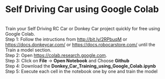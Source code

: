 # Self Driving Car using Google Colab

<br />Train your Self Driving RC Car or Donkey Car project quickly for free using Google Colab.
<br />Step 1: Follow the intructions from http://bit.ly/2RPbuqM or https://docs.donkeycar.com/ or https://docs.robocarstore.com/ until the Train a model section.
<br />Step 2: Open https://colab.research.google.com.
<br />Step 3: Click on <b>File</b> -> <b>Open Notebook</b> and Choose <b>Github</b>
<br />Step 4: Download the <b>Donkey_Car_Training_using_Google_Colab.ipynb</b>
<br />Step 5: Execute each cell in the notebook one by one and train the model
